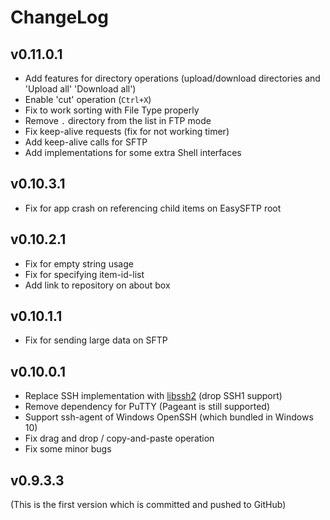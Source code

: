 # ChangeLog

## v0.11.0.1

- Add features for directory operations (upload/download directories and 'Upload all' 'Download all')
- Enable 'cut' operation (`Ctrl+X`)
- Fix to work sorting with File Type properly
- Remove `.` directory from the list in FTP mode
- Fix keep-alive requests (fix for not working timer)
- Add keep-alive calls for SFTP
- Add implementations for some extra Shell interfaces

## v0.10.3.1

- Fix for app crash on referencing child items on EasySFTP root

## v0.10.2.1

- Fix for empty string usage
- Fix for specifying item-id-list
- Add link to repository on about box

## v0.10.1.1

- Fix for sending large data on SFTP

## v0.10.0.1

- Replace SSH implementation with [libssh2](https://www.libssh2.org/) (drop SSH1 support)
- Remove dependency for PuTTY (Pageant is still supported)
- Support ssh-agent of Windows OpenSSH (which bundled in Windows 10)
- Fix drag and drop / copy-and-paste operation
- Fix some minor bugs

## v0.9.3.3

(This is the first version which is committed and pushed to GitHub)
